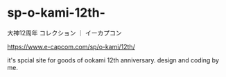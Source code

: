 # sp-o-kami-12th-
大神12周年 コレクション ｜ イーカプコン

https://www.e-capcom.com/sp/o-kami/12th/

it's spcial site for goods of ookami 12th anniversary.
design and coding by me.
